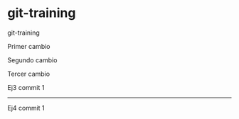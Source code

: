 # git-training
git-training


Primer cambio

Segundo cambio

Tercer cambio


Ej3 commit 1

------------------

Ej4 commit 1